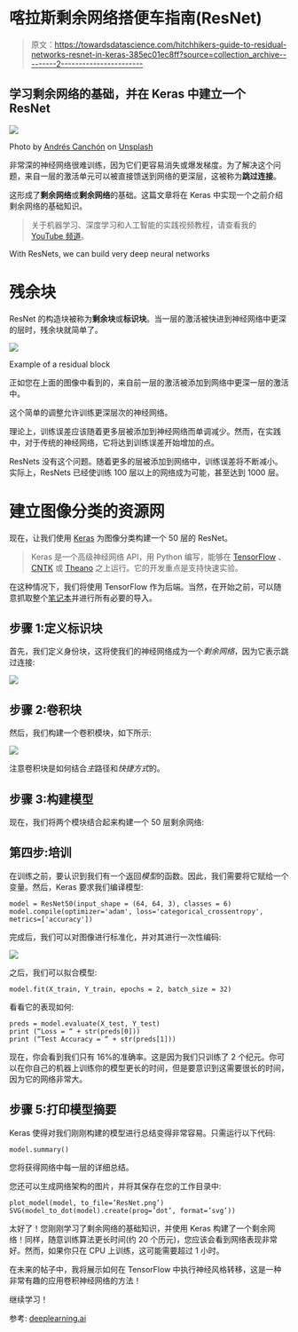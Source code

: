 # 喀拉斯剩余网络搭便车指南(ResNet)

> 原文：<https://towardsdatascience.com/hitchhikers-guide-to-residual-networks-resnet-in-keras-385ec01ec8ff?source=collection_archive---------2----------------------->

## 学习剩余网络的基础，并在 Keras 中建立一个 ResNet

![](img/cf65c4bc0731269b32241a543de63e1a.png)

Photo by [Andrés Canchón](https://unsplash.com/@bethewerewolf?utm_source=medium&utm_medium=referral) on [Unsplash](https://unsplash.com?utm_source=medium&utm_medium=referral)

非常深的神经网络很难训练，因为它们更容易消失或爆发梯度。为了解决这个问题，来自一层的激活单元可以被直接馈送到网络的更深层，这被称为**跳过连接**。

这形成了**剩余网络**或**剩余网络**的基础。这篇文章将在 Keras 中实现一个之前介绍剩余网络的基础知识。

> 关于机器学习、深度学习和人工智能的实践视频教程，请查看我的 [YouTube 频道](https://www.youtube.com/channel/UC-0lpiwlftqwC7znCcF83qg?view_as=subscriber)。

With ResNets, we can build very deep neural networks

# 残余块

ResNet 的构造块被称为**剩余块**或**标识块**。当一层的激活被快进到神经网络中更深的层时，残余块就简单了。

![](img/587ce460b00173eb79652c27f4854f3e.png)

Example of a residual block

正如您在上面的图像中看到的，来自前一层的激活被添加到网络中更深一层的激活中。

这个简单的调整允许训练更深层次的神经网络。

理论上，训练误差应该随着更多层被添加到神经网络而单调减少。然而，在实践中，对于传统的神经网络，它将达到训练误差开始增加的点。

ResNets 没有这个问题。随着更多的层被添加到网络中，训练误差将不断减小。实际上，ResNets 已经使训练 100 层以上的网络成为可能，甚至达到 1000 层。

# 建立图像分类的资源网

现在，让我们使用 [Keras](https://keras.io/) 为图像分类构建一个 50 层的 ResNet。

> Keras 是一个高级神经网络 API，用 Python 编写，能够在 [TensorFlow](https://github.com/tensorflow/tensorflow) 、 [CNTK](https://github.com/Microsoft/cntk) 或 [Theano](https://github.com/Theano/Theano) 之上运行。它的开发重点是支持快速实验。

在这种情况下，我们将使用 TensorFlow 作为后端。当然，在开始之前，可以随意抓取整个[笔记本](https://github.com/marcopeix/Deep_Learning_AI/blob/master/4.Convolutional%20Neural%20Networks/2.Deep%20Convolutional%20Models/Residual%20Networks.ipynb)并进行所有必要的导入。

## 步骤 1:定义标识块

首先，我们定义身份块，这将使我们的神经网络成为一个*剩余网络*，因为它表示跳过连接:

![](img/b442fb3152248cec2b841adf3c82d6e6.png)

## 步骤 2:卷积块

然后，我们构建一个卷积模块，如下所示:

![](img/a432ccce35c9f1080257ed65b33ec45b.png)

注意卷积块是如何结合*主*路径和*快捷方式*的。

## 步骤 3:构建模型

现在，我们将两个模块结合起来构建一个 50 层剩余网络:

## 第四步:培训

在训练之前，要认识到我们有一个返回*模型*的函数。因此，我们需要将它赋给一个变量。然后，Keras 要求我们编译模型:

```
model = ResNet50(input_shape = (64, 64, 3), classes = 6)
model.compile(optimizer='adam', loss='categorical_crossentropy', metrics=['accuracy'])
```

完成后，我们可以对图像进行标准化，并对其进行一次性编码:

![](img/d6847d6ac311219e0e273e623bb1b747.png)

之后，我们可以拟合模型:

```
model.fit(X_train, Y_train, epochs = 2, batch_size = 32)
```

看看它的表现如何:

```
preds = model.evaluate(X_test, Y_test)
print (“Loss = “ + str(preds[0]))
print (“Test Accuracy = “ + str(preds[1]))
```

现在，你会看到我们只有 16%的准确率。这是因为我们只训练了 2 个纪元。你可以在你自己的机器上训练你的模型更长的时间，但是要意识到这需要很长的时间，因为它的网络非常大。

## 步骤 5:打印模型摘要

Keras 使得对我们刚刚构建的模型进行总结变得非常容易。只需运行以下代码:

```
model.summary()
```

您将获得网络中每一层的详细总结。

您还可以生成网络架构的图片，并将其保存在您的工作目录中:

```
plot_model(model, to_file=’ResNet.png’)
SVG(model_to_dot(model).create(prog=’dot’, format=’svg’))
```

太好了！您刚刚学习了剩余网络的基础知识，并使用 Keras 构建了一个剩余网络！同样，随意训练算法更长时间(约 20 个历元)，您应该会看到网络表现非常好。然而，如果你只在 CPU 上训练，这可能需要超过 1 小时。

在未来的帖子中，我将展示如何在 TensorFlow 中执行神经风格转移，这是一种非常有趣的应用卷积神经网络的方法！

继续学习！

参考: [deeplearning.ai](https://www.deeplearning.ai/)